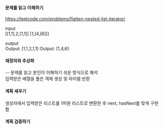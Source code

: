 #### 문제를 읽고 이해하기
https://leetcode.com/problems/flatten-nested-list-iterator/

input</br>
[[1,1],2,[1,1]]
[1,[4,[6]]]


output</br>
Output: [1,1,2,1,1]
Output: [1,4,6]


#### 재정의와 추상화<br>
-- 문제를 읽고 본인이 이해하기 쉬운 방식으로 해석<br>
입력받은 배열을 풀은 객체 생성 및 아이템 반환

#### 계획 세우기<br>
생성자에서 입력받은 리스트를 1차원 리스트로 변환한 후 next, hasNext를 맞게 구현함

#### 계획 검증하기
 
